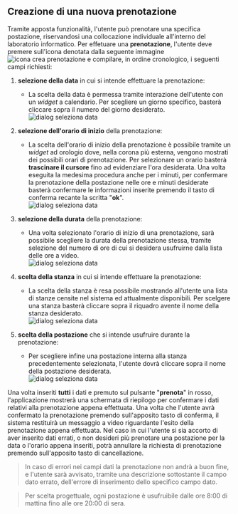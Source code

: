 ## Creazione di una nuova prenotazione
Tramite apposta funzionalità, l'utente può prenotare una specifica postazione, riservandosi una collocazione individuale all'interno del laboratorio informatico.
Per effetuare una **prenotazione**, l'utente deve premere sull'icona denotata dalla seguente immagine ![icona crea prenotazione](/assets/mobile/icon_crea_prenotazione.png) e compilare, in ordine cronologico, i seguenti campi richiesti:
1. **selezione della data** in cui si intende effettuare la prenotazione:
   - La scelta della data è permessa tramite interazione dell'utente con un *widget* a calendario. Per scegliere un giorno specifico, basterà cliccare sopra il numero del giorno desiderato.
<br>![dialog seleziona data](/assets/mobile/seleziona_data.png)</br>

2. **selezione dell'orario di inizio** della prenotazione:
   - La scelta dell'orario di inizio della prenotazione è possibile tramite un *widget* ad orologio dove, nella corona più esterna, vengono mostrati dei possibili orari di prenotazione. Per selezionare un orario basterà **trascinare il cursore** fino ad evidenziare l'ora desiderata. Una volta eseguita la medesima procedura anche per i minuti, per confermare la prenotazione della postazione nelle ore e minuti desiderate basterà confermare le informazioni inserite premendo il tasto di conferma recante la scritta "**ok**".
   <br>![dialog seleziona data](/assets/mobile/seleziona_ora.png)</br>
   
3. **selezione della durata** della prenotazione:
   - Una volta selezionato l'orario di inizio di una prenotazione, sarà possibile scegliere la durata della prenotazione stessa, tramite selezione del numero di ore di cui si desidera usufruirne dalla lista delle ore a video.
   <br>![dialog seleziona data](/assets/mobile/seleziona_durata.png)</br>
4. **scelta della stanza** in cui si intende effettuare la prenotazione:
   - La scelta della stanza è resa possibile mostrando all'utente una lista di stanze censite nel sistema ed attualmente disponibili. Per scelgere una stanza basterà cliccare sopra il riquadro avente il nome della stanza desiderato.
   <br>![dialog seleziona data](/assets/mobile/seleziona_stanza.png)</br>
5. **scelta della postazione** che si intende usufruire durante la prenotazione:
   - Per scegliere infine una postazione interna alla stanza precedentemente selezionata, l'utente dovrà cliccare sopra il nome della postazione desiderata.
   <br>![dialog seleziona data](/assets/mobile/seleziona_postazione.png)</br>

Una volta inseriti **tutti** i dati e premuto sul pulsante "**prenota**" in rosso, l'applicazione mostrerà una schermata di riepilogo per confermare i dati relativi alla prenotazione appena effettuata. Una volta che l'utente avrà confermato la prenotazione premendo sull'apposito tasto di conferma, il sistema restituirà un messaggio a video riguardante l'esito della prenotazione appena effettuata. Nel caso in cui l'utente si sia accorto di aver inserito dati errati, o non desideri più prenotare una postazione per la data o l'orario appena inseriti, potrà annullare la richiesta di prenotazione premendo sull'apposito tasto di cancellazione.
>In caso di errori nei campi dati la prenotazione non andrà a buon fine, e l'utente sarà avvisato, tramite una descrizione sottostante il campo dato errato, dell'errore di inserimento dello specifico campo dato.

>Per scelta progettuale, ogni postazione è usufruibile dalle ore 8:00 di mattina fino alle ore 20:00 di sera.
